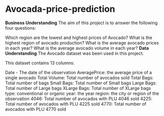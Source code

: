 # Avocada-price-prediction

**Business Understanding**
The aim of this project is to answer the following four questions:

Which region are the lowest and highest prices of Avocado?
What is the highest region of avocado production?
What is the average avocado prices in each year?
What is the average avocado volume in each year?
**Data Understanding**
The Avocado dataset was been used in this project.

This dataset contains 13 columns:

Date - The date of the observation
AveragePrice: the average price of a single avocado
Total Volume: Total number of avocados sold
Total Bags: Total number of bags
Small Bags: Total number of Small bags
Large Bags: Total number of Large bags
XLarge Bags: Total number of XLarge bags
type: conventional or organic
year: the year
region: the city or region of the observation
4046: Total number of avocados with PLU 4046 sold
4225: Total number of avocados with PLU 4225 sold
4770: Total number of avocados with PLU 4770 sold
